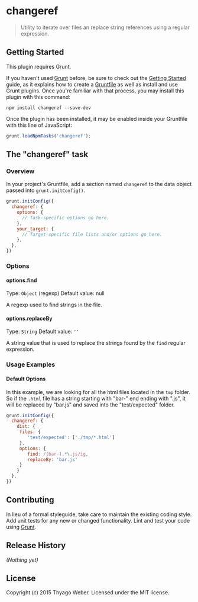 # changeref

> Utility to iterate over files an replace string references using a regular expression. 

## Getting Started
This plugin requires Grunt.

If you haven't used [Grunt](http://gruntjs.com/) before, be sure to check out the [Getting Started](http://gruntjs.com/getting-started) guide, as it explains how to create a [Gruntfile](http://gruntjs.com/sample-gruntfile) as well as install and use Grunt plugins. Once you're familiar with that process, you may install this plugin with this command:

```shell
npm install changeref --save-dev
```

Once the plugin has been installed, it may be enabled inside your Gruntfile with this line of JavaScript:

```js
grunt.loadNpmTasks('changeref');
```

## The "changeref" task

### Overview
In your project's Gruntfile, add a section named `changeref` to the data object passed into `grunt.initConfig()`.

```js
grunt.initConfig({
  changeref: {
    options: {
      // Task-specific options go here.
    },
    your_target: {
      // Target-specific file lists and/or options go here.
    },
  },
})
```

### Options

#### options.find
Type: `Object` (regexp)
Default value: null

A regexp used to find strings in the file.

#### options.replaceBy
Type: `String`
Default value: `''`

A string value that is used to replace the strings found by the `find` regular expression.

### Usage Examples

#### Default Options
In this example, we are looking for all the html files located in the `tmp` folder. 
So if the `.html` file has a string starting with "bar-" end ending with ".js", it will be replaced by "bar.js" and saved into the "test/expected" folder.

```js
grunt.initConfig({
  changeref: {
    dist: {
     files: {
        'test/expected': ['./tmp/*.html']
     },
     options: {
        find: /(bar-).*\.js/ig,
        replaceBy: 'bar.js'
     }
    }
  },
})
```

## Contributing
In lieu of a formal styleguide, take care to maintain the existing coding style. Add unit tests for any new or changed functionality. Lint and test your code using [Grunt](http://gruntjs.com/).

## Release History
_(Nothing yet)_

## License
Copyright (c) 2015 Thyago Weber. Licensed under the MIT license.
